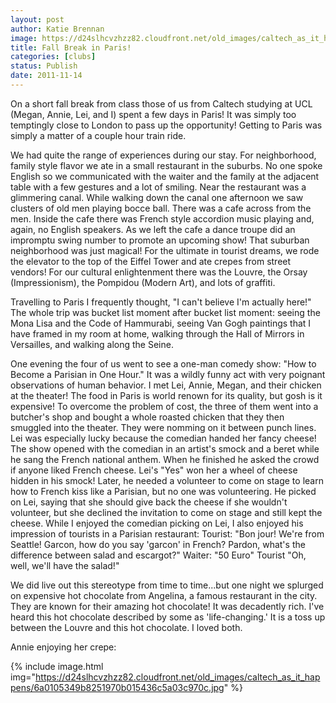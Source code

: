 ```yaml
---
layout: post
author: Katie Brennan
image: https://d24slhcvzhzz82.cloudfront.net/old_images/caltech_as_it_happens/6a0105349b8251970b015436c59a21970c.jpg
title: Fall Break in Paris! 
categories: [clubs]
status: Publish
date: 2011-11-14
---
```


On a short fall break from class those of us from Caltech studying at UCL (Megan, Annie, Lei, and I) spent a few days in Paris! It was simply too temptingly close to London to pass up the opportunity! Getting to Paris was simply a matter of a couple hour train ride.

We had quite the range of experiences during our stay. For neighborhood, family style flavor we ate in a small restaurant in the suburbs. No one spoke English so we communicated with the waiter and the family at the adjacent table with a few gestures and a lot of smiling. Near the restaurant was a glimmering canal. While walking down the canal one afternoon we saw clusters of old men playing bocce ball. There was a cafe across from the men. Inside the cafe there was French style accordion music playing and, again, no English speakers. As we left the cafe a dance troupe did an impromptu swing number to promote an upcoming show! That suburban neighborhood was just magical! For the ultimate in tourist dreams, we rode the elevator to the top of the Eiffel Tower and ate crepes from street vendors! For our cultural enlightenment there was the Louvre, the Orsay (Impressionism), the Pompidou (Modern Art), and lots of graffiti.

Travelling to Paris I frequently thought, "I can't believe I'm actually here!" The whole trip was bucket list moment after bucket list moment: seeing the Mona Lisa and the Code of Hammurabi, seeing Van Gogh paintings that I have framed in my room at home, walking through the Hall of Mirrors in Versailles, and walking along the Seine.

One evening the four of us went to see a one-man comedy show: "How to Become a Parisian in One Hour." It was a wildly funny act with very poignant observations of human behavior. I met Lei, Annie, Megan, and their chicken at the theater! The food in Paris is world renown for its quality, but gosh is it expensive! To overcome the problem of cost, the three of them went into a butcher's shop and bought a whole roasted chicken that they then smuggled into the theater. They were nomming on it between punch lines. Lei was especially lucky because the comedian handed her fancy cheese! The show opened with the comedian in an artist's smock and a beret while he sang the French national anthem. When he finished he asked the crowd if anyone liked French cheese. Lei's "Yes" won her a wheel of cheese hidden in his smock! Later, he needed a volunteer to come on stage to learn how to French kiss like a Parisian, but no one was volunteering. He picked on Lei, saying that she should give back the cheese if she wouldn't volunteer, but she declined the invitation to come on stage and still kept the cheese. While I enjoyed the comedian picking on Lei, I also enjoyed his impression of tourists in a Parisian restaurant:
Tourist: "Bon jour! We're from Seattle! Garcon, how do you say 'garcon' in French? Pardon, what's the difference between salad and escargot?"
Waiter: "50 Euro"
Tourist "Oh, well, we'll have the salad!"

We did live out this stereotype from time to time...but one night we splurged on expensive hot chocolate from Angelina, a famous restaurant in the city. They are known for their amazing hot chocolate! It was decadently rich. I've heard this hot chocolate described by some as 'life-changing.' It is a toss up between the Louvre and this hot chocolate. I loved both.

Annie enjoying her crepe:


{% include image.html img="https://d24slhcvzhzz82.cloudfront.net/old_images/caltech_as_it_happens/6a0105349b8251970b015436c5a03c970c.jpg" %}
